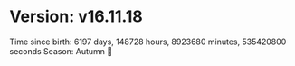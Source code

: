 # Version: v16.11.18
Time since birth: 6197 days, 148728 hours, 8923680 minutes, 535420800 seconds
Season: Autumn 🍁
